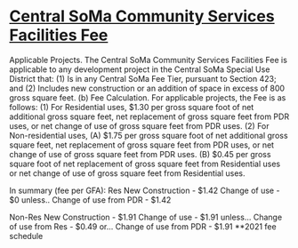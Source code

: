 # [Central SoMa Community Services Facilities Fee](http://library.amlegal.com/nxt/gateway.dll/California/planning/article4developmentimpactfeesandprojectr?f=templates$fn=default.htm$3.0$vid=amlegal:sanfrancisco_ca$anc=JD_432)

Applicable Projects. The Central SoMa Community Services Facilities Fee is applicable to any development project in the Central SoMa Special Use District that:
      (1)   Is in any Central SoMa Fee Tier, pursuant to Section 423; and
      (2)   Includes new construction or an addition of space in excess of 800 gross square feet.
   (b)   Fee Calculation. For applicable projects, the Fee is as follows:
      (1)   For Residential uses, $1.30 per gross square foot of net additional gross square feet, net replacement of gross square feet from PDR uses, or net change of use of gross square feet from PDR uses.
      (2)   For Non-residential uses,
         (A)   $1.75 per gross square foot of net additional gross square feet, net replacement of gross square feet from PDR uses, or net change of use of gross square feet from PDR uses.
         (B)   $0.45 per gross square foot of net replacement of gross square feet from Residential uses or net change of use of gross square feet from Residential uses.


In summary (fee per GFA):
Res
  New Construction - $1.42
  Change of use - $0 unless..
  Change of use from PDR - $1.42

Non-Res
  New Construction - $1.91
  Change of use - $1.91 unless...
  Change of use from Res - $0.49 or...
  Change of use from PDR - $1.91
**2021 fee schedule
